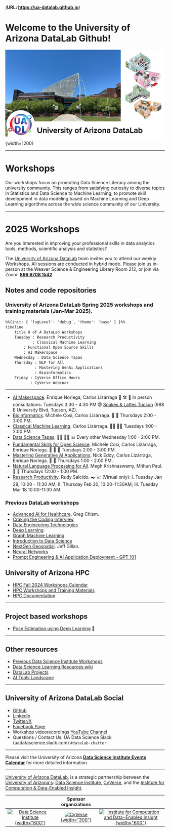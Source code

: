 (**URL: https://ua-datalab.github.io**)

# Welcome to the University of Arizona DataLab Github!

![UA DataLab](images/UADL_Composition.png){width=1200}

***

# Workshops

Our workshops focus on promoting Data Science Literacy among the university community. This ranges from satisfying curiosity to diverse topics in Statistics and Data Science to Machine Learning, to promote skill development in data modeling based on Machine Learning and Deep Learning algorithms across the wide science community of our University.


***

# 2025 Workshops

Are you interested in improving your professional skills in data analytics tools, methods, scientific analysis and statistics?

The [University of Arizona DataLab](https://www.datascience.arizona.edu/education/uarizona-data-lab) team invites you to attend our weekly Workshops. All sessions are conducted in hybrid mode. Please join us in-person at the Weaver Science & Engineering Library Room 212, or join via Zoom: [**896 6708 1542**](https://arizona.zoom.us/j/89667081542)


## Notes and code repositories  

### University of Arizona DataLab Spring 2025 workshops and training materials (Jan-Mar 2025).

```mermaid
%%{init: { 'logLevel': 'debug', 'theme': 'base' } }%%
timeline
    title U of A DataLab Workshops
    Tuesday : Research Productivity
    	    : Classical Machine Learning
	    : Functional Open Source Skills
	    : AI Makerspace
    Wednesday : Data Science Tapas
    Thursday : NLP for All
    	     : Mastering GenAi Applications
    	     : Bioinformatics
    Friday : CyVerse Office Hours
    	   : CyVerse Webinar
```


***

* [AI Makerspace](https://github.com/ua-datalab/AI-Makerspace). Enrique Noriega, Carlos Lizárraga :toolbox: :hammer_and_wrench: :robot: In person consultations: Tuesdays 3:30 - 4:30 PM @ [Snakes & Lattes Tucson](https://www.snakesandlattes.com/tucson) (988 E University Blvd, Tucson, AZ). 
* [Bioinformatics](https://github.com/ua-datalab/Bioinformatics/wiki). Michele Cosi, Carlos Lizárraga. :dna: :microscope: Thursdays 2:00 - 3:00 PM.  
* [Classical Machine Learning](https://github.com/ua-datalab/MLWorkshops/wiki). Carlos Lizárraga. :man_technologist: :woman_technologist:  Tuesdays 1:00 - 2:00 PM.
* [Data Science Tapas](https://github.com/ua-datalab/DataScience-Tapas/blob/main/README.md). :woman_scientist: :scientist: :bar_chart:  Every other Wednesday 1:00 - 2:00 PM.
* [Fundamental Skills for Open Science](https://github.com/ua-datalab/FunctionalOpenSourceSkills/wiki). Michele Cosi, Carlos Lizárraga, Enrique Noriega. :microscope: :dna: :herb:  Tuesdays 2:00 - 3:00 PM.
* [Mastering Generative AI Applications](https://github.com/ua-datalab/Generative-AI/wiki).  Nick Eddy, Carlos Lizárraga, Enrique Noriega. :robot: :thought_balloon: Thursdays 1:00 - 2:00 PM.
* [Natural Language Processing for All](https://github.com/ua-datalab/NLP-Speech).  Megh Krishnaswamy, Mithun Paul.  :robot: :speech_balloon:  Thursdays 12:00 - 1:00 PM.
* [Research Productivity](https://github.com/ua-datalab/ResearchProductivity/blob/main/README.md). Rudy Salcido. :black_nib: :chart_with_upwards_trend: (Virtual only): I. Tuesday Jan 28, 10:00 - 11:30 AM; II.   Thursday Feb 20, 10:00-11:30AM; III. Tuesday Mar 18 10:00-11:30 AM. 


### Previous DataLab workshops

* [Advanced AI for Healthcare](https://github.com/ua-datalab/ai-healthcare/tree/main). Greg Chism.
* [Craking the Coding Interview](https://github.com/ua-datalab/cracking_the_coding_interview)
* [Data Engineering Technologies](https://github.com/ua-datalab/DataEngineering)
* [Deep Learning](https://github.com/ua-datalab/DLWorkshops/wiki)
* [Graph Machine Learning](https://github.com/ua-datalab/GraphML)
* [Introduction to Data Science](https://github.com/ua-datalab/Workshops/wiki)
* [NextGen Geospatial](https://github.com/ua-datalab/Geospatial_Workshops/wiki). Jeff Gillan.  
* [Neural Networks](https://github.com/ua-datalab/NeuralNetworks/wiki)
* [Prompt Engineering & AI Application Deployment - GPT 101](https://ua-data7.github.io/introllms/)

## University of Arizona HPC

* [HPC Fall 2024 Workshops Calendar](https://hpcdocs.hpc.arizona.edu/events/calendar/)
* [HPC Workshops and Training Materials](https://hpcdocs.hpc.arizona.edu/events/workshop_materials/)
* [HPC Documentation](https://hpcdocs.hpc.arizona.edu/)


***

## Project based workshops

* [Pose Estimation using Deep Learning](https://github.com/ua-datalab/DL-pose-estimation/wiki) :rat:

****

## Other resources

* [Previous Data Science Institute Workshops](https://workshops-uad7.github.io/)
* [Data Science Learning Resources wiki](https://github.com/ua-data7/LearningResources/wiki)
* [DataLab Projects](https://github.com/clizarraga-UAD7/DataScienceLab/wiki/Data-Lab-Projects)
* [AI Tools Landscape](https://github.com/ua-datalab/Workshops/wiki/AI-Tools-Landscape)

***

## University of Arizona DataLab Social 

* [Github](https://github.com/ua-datalab)
* [Linkedin](https://www.linkedin.com/company/100483432/admin/feed/posts/)
* [Twitter/X](https://twitter.com/UArizonaDataLab)
* [Facebook Page](https://www.facebook.com/profile.php?id=61556132138807)
* Workshop videorecordings [YouTube Channel](https://www.youtube.com/@UArizonaDataLab)
* Questions / Contact Us: UA Data Science Slack (uadatascience.slack.com) `#datalab-chatter`

***

Please visit the University of Arizona [**Data Science Institute Events Calendar**](https://www.datascience.arizona.edu/calendar) for more detailed information.


***


[University of Arizona DataLab](https://www.datascience.arizona.edu/education/uarizona-data-lab), is a strategic partnership between the [University of Arizona's](https://www.arizona.edu/):  [Data Science Institute](https://www.datascience.arizona.edu/), [CyVerse](https://cyverse.org/), and the
[Institute for Computation & Data-Enabled Insight](https://datainsight.arizona.edu/).


|  | Sponsor organizations | |
| :--: | :--: | :--: |
| [![Data Science Institute](https://datascience.arizona.edu/sites/default/files/Data%20Science%20Institute_Webheader%20%281%29.svg){width="600"}](https://datascience.arizona.edu) | [![CyVerse](https://cyverse.org/sites/default/files/cyverse_logo_1_0.png){width="300"}](https://cyverse.org/) | [![Institute for Computation and Data-Enabled Insight](https://datainsight.arizona.edu/sites/default/files/institute-for-comp-data-enabled-insight_web_0.svg){width="600"}](https://datainsight.arizona.edu/) |
